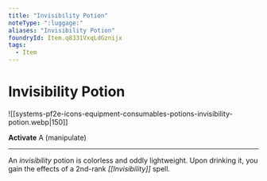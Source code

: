```yaml
---
title: "Invisibility Potion"
noteType: ":luggage:"
aliases: "Invisibility Potion"
foundryId: Item.q8331VxqLdGznijx
tags:
  - Item
---
```


# Invisibility Potion
![[systems-pf2e-icons-equipment-consumables-potions-invisibility-potion.webp|150]]

**Activate** A (manipulate)

* * *

An _invisibility_ potion is colorless and oddly lightweight. Upon drinking it, you gain the effects of a 2nd-rank _[[Invisibility]]_ spell.
